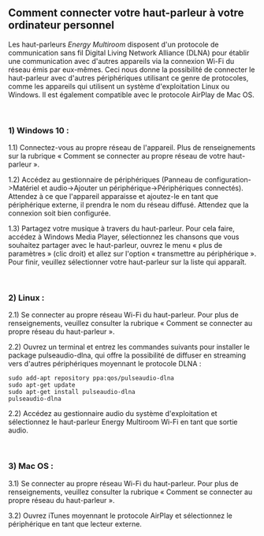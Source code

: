 ## Comment connecter votre haut-parleur à votre ordinateur personnel

Les haut-parleurs *Energy Multiroom* disposent d'un protocole de communication sans fil Digital Living Network Alliance (DLNA) pour établir une communication avec d'autres appareils via la connexion Wi-Fi du réseau émis par eux-mêmes.  Ceci nous donne la possibilité de connecter le haut-parleur avec d'autres périphériques utilisant ce genre de protocoles, comme les appareils qui utilisent un système d'exploitation Linux ou Windows.  Il est également compatible avec le protocole AirPlay de Mac OS.  

<br/>

### 1) Windows 10 :

1.1) Connectez-vous au propre réseau de l'appareil. Plus de renseignements sur la rubrique « Comment se connecter au propre réseau de votre haut-parleur ».

1.2) Accédez au gestionnaire de périphériques (Panneau de configuration->Matériel et audio->Ajouter un périphérique->Périphériques connectés).  Attendez à ce que l'appareil apparaisse et ajoutez-le en tant que périphérique externe, il prendra le nom du réseau diffusé.   Attendez que la connexion soit bien configurée.  

1.3) Partagez votre musique à travers du haut-parleur.  Pour cela faire, accédez à Windows Media Player, sélectionnez les chansons que vous souhaitez partager avec le haut-parleur, ouvrez le menu « plus de paramètres » (clic droit) et allez sur l'option « transmettre au périphérique ». Pour finir, veuillez sélectionner votre haut-parleur sur la liste qui apparaît. 

<br/>

### 2) Linux :

2.1) Se connecter au propre réseau Wi-Fi du haut-parleur. Pour plus de renseignements, veuillez consulter la rubrique « Comment se connecter au propre réseau du haut-parleur ».
 
2.2) Ouvrez un terminal et entrez les commandes suivants pour installer le package pulseaudio-dlna, qui offre la possibilité de diffuser en streaming vers d'autres périphériques moyennant le protocole DLNA :

	sudo add-apt repository ppa:qos/pulseaudio-dlna
	sudo apt-get update 	
	sudo apt-get install pulseaudio-dlna
	pulseaudio-dlna

2.2) Accédez au gestionnaire audio du système d'exploitation et sélectionnez le haut-parleur Energy Multiroom Wi-Fi en tant que sortie audio. 

<br/>

### 3) Mac OS :

3.1) Se connecter au propre réseau Wi-Fi du haut-parleur. Pour plus de renseignements, veuillez consulter la rubrique « Comment se connecter au propre réseau du haut-parleur ».

3.2) Ouvrez iTunes moyennant le protocole AirPlay et sélectionnez le périphérique en tant que lecteur externe. 
